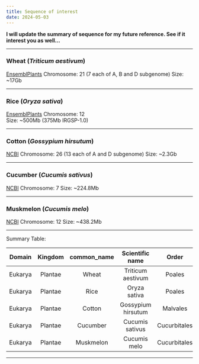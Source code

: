 ```yaml
---
title: Sequence of interest
date: 2024-05-03
---
```


**I will update the summary of sequence for my future reference. See if it interest you as well...**

***

### Wheat (*Triticum aestivum*)
[EnsemblPlants](https://plants.ensembl.org/Triticum_aestivum/Info/Index) 
Chromosome: 21 (7 each of A, B and D subgenome) 
Size: ~17Gb

***

### Rice (*Oryza sativa*)
[EnsemblPlants](https://plants.ensembl.org/Oryza_sativa/Info/Index) 
Chromosome: 12  
Size: ~500Mb (375Mb IRGSP-1.0)

***

### Cotton (*Gossypium hirsutum*)
[NCBI](https://www.ncbi.nlm.nih.gov/datasets/genome/GCF_007990345.1/) 
Chromosome: 26 (13 each of A and D subgenome) 
Size: ~2.3Gb

***

### Cucumber (*Cucumis sativus*)
[NCBI](https://www.ncbi.nlm.nih.gov/datasets/genome/GCF_000004075.3/) 
Chromosome: 7 
Size: ~224.8Mb

***

### Muskmelon (*Cucumis melo*)
[NCBI](https://www.ncbi.nlm.nih.gov/datasets/genome/GCF_025177605.1/) 
Chromosome: 12 
Size: ~438.2Mb

***
Summary Table:

|Domain |Kingdom|common_name|Scientific name   |Order       |Chr|length_in_mb|
|:-----:|:-----:|:---------:|:----------------:|:----------:|:-:|:----------:|
|Eukarya|Plantae|Wheat      |Triticum aestivum |Poales      |21 |17000       |
|Eukarya|Plantae|Rice       |Oryza sativa      |Poales      |12 |375         |
|Eukarya|Plantae|Cotton     |Gossypium hirsutum|Malvales    |26 |2300        |
|Eukarya|Plantae|Cucumber   |Cucumis sativus   |Cucurbitales|7  |224.8       |
|Eukarya|Plantae|Muskmelon  |Cucumis melo      |Cucurbitales|12 |438.2       |

***
